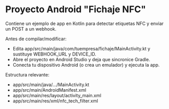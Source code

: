 Proyecto Android "Fichaje NFC"
==============================
Contiene un ejemplo de app en Kotlin para detectar etiquetas NFC y enviar un POST a un webhook.

Antes de compilar/modificar:
- Edita app/src/main/java/com/tuempresa/fichaje/MainActivity.kt y sustituye WEBHOOK_URL y DEVICE_ID.
- Abre el proyecto en Android Studio y deja que sincronice Gradle.
- Conecta tu dispositivo Android (o crea un emulador) y ejecuta la app.

Estructura relevante:
- app/src/main/java/.../MainActivity.kt
- app/src/main/AndroidManifest.xml
- app/src/main/res/layout/activity_main.xml
- app/src/main/res/xml/nfc_tech_filter.xml
